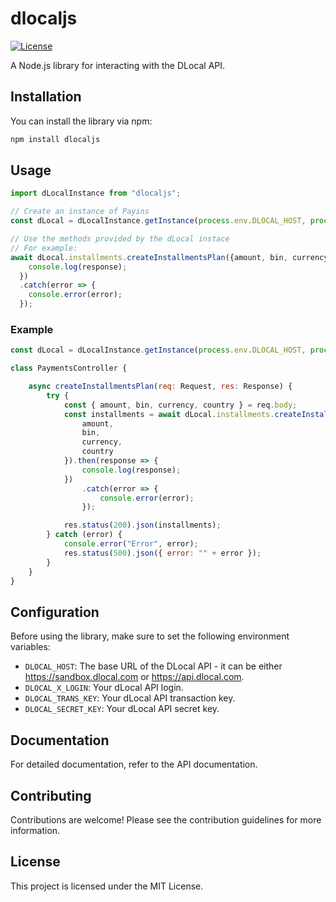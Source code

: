 # dlocaljs

[![License](https://img.shields.io/badge/License-MIT-blue.svg)](https://opensource.org/licenses/MIT)

A Node.js library for interacting with the DLocal API.

## Installation
You can install the library via npm:

```bash
npm install dlocaljs
```

## Usage

```javascript
import dLocalInstance from "dlocaljs"; 

// Create an instance of Payins
const dLocal = dLocalInstance.getInstance(process.env.DLOCAL_HOST, process.env.DLOCAL_X_LOGIN, process.env.DLOCAL_TRANS_KEY, process.env.DLOCAL_SECRET_KEY)

// Use the methods provided by the dLocal instace
// For example:
await dLocal.installments.createInstallmentsPlan({amount, bin, currency, country}).then(response => {
    console.log(response);
  })
  .catch(error => {
    console.error(error);
  });

```

### Example

```javascript
const dLocal = dLocalInstance.getInstance(process.env.DLOCAL_HOST, process.env.DLOCAL_X_LOGIN, process.env.DLOCAL_TRANS_KEY, process.env.DLOCAL_SECRET_KEY)

class PaymentsController {

    async createInstallmentsPlan(req: Request, res: Response) {
        try {
            const { amount, bin, currency, country } = req.body;
            const installments = await dLocal.installments.createInstallmentsPlan({
                amount,
                bin,
                currency,
                country
            }).then(response => {
                console.log(response);
            })
                .catch(error => {
                    console.error(error);
                });

            res.status(200).json(installments);
        } catch (error) {
            console.error("Error", error);
            res.status(500).json({ error: "" + error });
        }
    }
}
```

## Configuration
Before using the library, make sure to set the following environment variables:

* `DLOCAL_HOST`: The base URL of the DLocal API - it can be either https://sandbox.dlocal.com or https://api.dlocal.com.
* `DLOCAL_X_LOGIN`: Your dLocal API login.
* `DLOCAL_TRANS_KEY`: Your dLocal API transaction key.
* `DLOCAL_SECRET_KEY`: Your dLocal API secret key.

## Documentation
For detailed documentation, refer to the API documentation.

## Contributing
Contributions are welcome! Please see the contribution guidelines for more information.

## License
This project is licensed under the MIT License.
